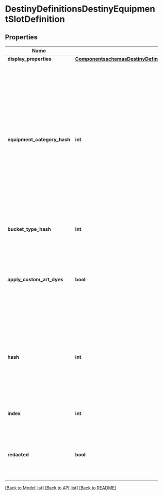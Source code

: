 # DestinyDefinitionsDestinyEquipmentSlotDefinition

## Properties
Name | Type | Description | Notes
------------ | ------------- | ------------- | -------------
**display_properties** | [**ComponentsschemasDestinyDefinitionsCommonDestinyDisplayPropertiesDefinition**](ComponentsschemasDestinyDefinitionsCommonDestinyDisplayPropertiesDefinition.md) |  | [optional] 
**equipment_category_hash** | **int** | These technically point to \&quot;Equipment Category Definitions\&quot;.  But don&#39;t get excited.  There&#39;snothing of significant value in those definitions, so I didn&#39;t bother to expose them.  You can use thehash here to group equipment slots by common functionality, which serves the same purpose as if we hadthe Equipment Category definitions exposed. | [optional] 
**bucket_type_hash** | **int** | The inventory bucket that owns this equipment slot. | [optional] 
**apply_custom_art_dyes** | **bool** | If True, equipped items should have their custom art dyes applied when rendering the item.Otherwise, custom art dyes on an item should be ignored if the item is equipped in this slot. | [optional] 
**hash** | **int** | The unique identifier for this entity.  Guaranteed to be unique for the type of entity, but not globally.  When entities refer to each other in Destiny content, it is this hash that they are referring to. | [optional] 
**index** | **int** | The index of the entity as it was found in the investment tables. | [optional] 
**redacted** | **bool** | If this is true, then there is an entity with this identifier/type combination, but BNet isnot yet allowed to show it.  Sorry! | [optional] 

[[Back to Model list]](../README.md#documentation-for-models) [[Back to API list]](../README.md#documentation-for-api-endpoints) [[Back to README]](../README.md)


